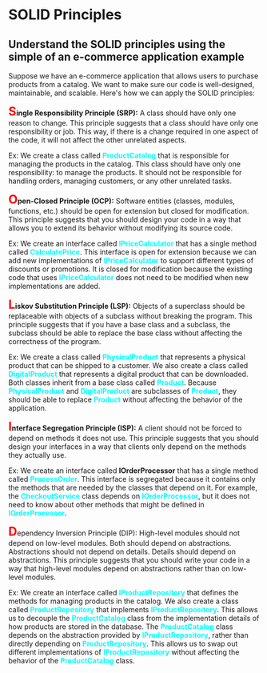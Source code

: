 # SOLID Principles


## Understand the SOLID principles using the simple of an e-commerce application example

Suppose we have an e-commerce application that allows users to purchase products from a catalog. We want to make sure our code is well-designed, maintainable, and scalable. Here's how we can apply the SOLID principles:

<font size="5" color="Red">**S**</font><b>ingle Responsibility Principle (SRP):</b> A class should have only one reason to change. This principle suggests that a class should have only one responsibility or job. This way, if there is a change required in one aspect of the code, it will not affect the other unrelated aspects.

Ex:
We create a class called <font color="cyan">**ProductCatalog**</font> that is responsible for managing the products in the catalog. This class should have only one responsibility: to manage the products. It should not be responsible for handling orders, managing customers, or any other unrelated tasks.

<font size="5" color="Red">**O**</font><b>pen-Closed Principle (OCP):</b> Software entities (classes, modules, functions, etc.) should be open for extension but closed for modification. This principle suggests that you should design your code in a way that allows you to extend its behavior without modifying its source code.

Ex:
We create an interface called <font color="cyan">**IPriceCalculator**</font> that has a single method called <font color="cyan">**CalculatePrice**</font>. This interface is open for extension because we can add new implementations of <font color="cyan">**IPriceCalculator**</font> to support different types of discounts or promotions. It is closed for modification because the existing code that uses <font color="cyan">**IPriceCalculator**</font> does not need to be modified when new implementations are added.

<font size="5" color="Red">**L**</font><b>iskov Substitution Principle (LSP):</b> Objects of a superclass should be replaceable with objects of a subclass without breaking the program. This principle suggests that if you have a base class and a subclass, the subclass should be able to replace the base class without affecting the correctness of the program.

Ex:
We create a class called <font color="cyan">**PhysicalProduct**</font> that represents a physical product that can be shipped to a customer. We also create a class called <font color="cyan">**DigitalProduct**</font> that represents a digital product that can be downloaded. Both classes inherit from a base class called <font color="cyan">**Product**</font>. Because <font color="cyan">**PhysicalProduct**</font> and <font color="cyan">**DigitalProduct**</font> are subclasses of <font color="cyan">**Product**</font>, they should be able to replace <font color="cyan">**Product**</font> without affecting the behavior of the application.

<font size="5" color="Red">**I**</font><b>nterface Segregation Principle (ISP):</b> A client should not be forced to depend on methods it does not use. This principle suggests that you should design your interfaces in a way that clients only depend on the methods they actually use.

Ex:
We create an interface called **IOrderProcessor** that has a single method called <font color="cyan">**ProcessOrder**</font>. This interface is segregated because it contains only the methods that are needed by the classes that depend on it. For example, the <font color="cyan">**CheckoutService**</font> class depends on <font color="cyan">**IOrderProcessor**</font>, but it does not need to know about other methods that might be defined in <font color="cyan">**IOrderProcessor**</font>.

<font size="5" color="Red">**D**</font>ependency Inversion Principle (DIP):</b> High-level modules should not depend on low-level modules. Both should depend on abstractions. Abstractions should not depend on details. Details should depend on abstractions. This principle suggests that you should write your code in a way that high-level modules depend on abstractions rather than on low-level modules.

Ex:
We create an interface called <font color="cyan">**IProductRepository**</font> that defines the methods for managing products in the catalog. We also create a class called <font color="cyan">**ProductRepository**</font> that implements <font color="cyan">**IProductRepository**</font>. This allows us to decouple the <font color="cyan">**ProductCatalog**</font> class from the implementation details of how products are stored in the database. The <font color="cyan">**ProductCatalog**</font> class depends on the abstraction provided by <font color="cyan">**IProductRepository**</font>, rather than directly depending on <font color="cyan">**ProductRepository**</font>. This allows us to swap out different implementations of <font color="cyan">**IProductRepository**</font> without affecting the behavior of the <font color="cyan">**ProductCatalog**</font> class.
